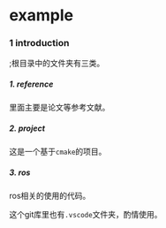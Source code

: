 # example

### 1 introduction
;根目录中的文件夹有三类。
##### 1. reference
里面主要是论文等参考文献。
##### 2. project
这是一个基于`cmake`的项目。
##### 3. ros
ros相关的使用的代码。



这个git库里也有`.vscode`文件夹，酌情使用。
